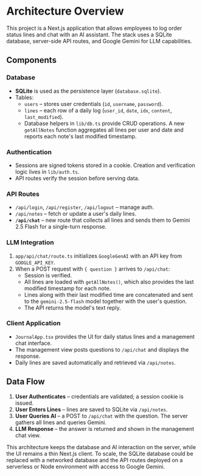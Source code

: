 # Architecture Overview

This project is a Next.js application that allows employees to log order status lines and chat with an AI assistant. The stack uses a SQLite database, server-side API routes, and Google Gemini for LLM capabilities.

## Components

### Database
- **SQLite** is used as the persistence layer (`database.sqlite`).
- Tables:
  - `users` – stores user credentials (`id`, `username`, `password`).
  - `lines` – each row of a daily log (`user_id`, `date`, `idx`, `content`, `last_modified`).
  - Database helpers in `lib/db.ts` provide CRUD operations. A new `getAllNotes` function aggregates all lines per user and date and reports each note's last modified timestamp.

### Authentication
- Sessions are signed tokens stored in a cookie. Creation and verification logic lives in `lib/auth.ts`.
- API routes verify the session before serving data.

### API Routes
- `/api/login`, `/api/register`, `/api/logout` – manage auth.
- `/api/notes` – fetch or update a user's daily lines.
- **`/api/chat`** – new route that collects all lines and sends them to Gemini 2.5 Flash for a single-turn response.

### LLM Integration
1. `app/api/chat/route.ts` initializes `GoogleGenAI` with an API key from `GOOGLE_API_KEY`.
2. When a POST request with `{ question }` arrives to `/api/chat`:
   - Session is verified.
   - All lines are loaded with `getAllNotes()`, which also provides the last modified timestamp for each note.
   - Lines along with their last modified time are concatenated and sent to the `gemini-2.5-flash` model together with the user's question.
   - The API returns the model's text reply.

### Client Application
- `JournalApp.tsx` provides the UI for daily status lines and a management chat interface.
- The management view posts questions to `/api/chat` and displays the response.
- Daily lines are saved automatically and retrieved via `/api/notes`.

## Data Flow
1. **User Authenticates** – credentials are validated; a session cookie is issued.
2. **User Enters Lines** – lines are saved to SQLite via `/api/notes`.
3. **User Queries AI** – a POST to `/api/chat` with the question. The server gathers all lines and queries Gemini.
4. **LLM Response** – the answer is returned and shown in the management chat view.

This architecture keeps the database and AI interaction on the server, while the UI remains a thin Next.js client. To scale, the SQLite database could be replaced with a networked database and the API routes deployed on a serverless or Node environment with access to Google Gemini.
